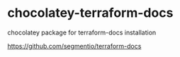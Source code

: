 # chocolatey-terraform-docs
chocolatey package for terraform-docs installation

https://github.com/segmentio/terraform-docs
